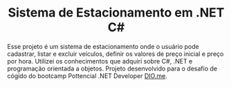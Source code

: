 <h1 align="center">Sistema de Estacionamento em .NET C#</h1>
<p>Esse projeto é um sistema de estacionamento onde o usuário pode cadastrar, listar e excluir veículos, definir os valores de preço inicial e preço por hora. Utilizei os conhecimentos que adquiri sobre C#, .NET e programação orientada a objetos. Projeto desenvolvido para o desafio de cógido do bootcamp Pottencial .NET Developer <a href="http://dio.me">DIO.me</a>.</p>